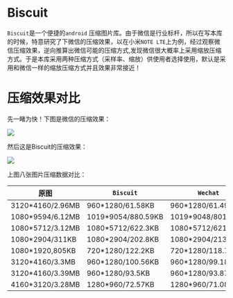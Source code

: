 # Biscuit
`Biscuit`是一个便捷的`android` 压缩图片库。由于微信是行业标杆，所以在写本库的时候，特意研究了下微信的压缩效果，以在小米`NOTE LTE`上为例，经过观察微信压缩效果，逆向推算出微信可能的压缩方式,发现微信很大概率上采用缩放压缩方式。于是本库采用两种压缩方式（采样率、缩放）供使用者选择使用，默认是采用和微信一样的缩放压缩方式并且效果非常接近！

# 压缩效果对比

先一睹为快！下图是微信的压缩效果：

![](https://github.com/pruas/Biscuit/blob/master/wechat_compressed.png)

然后这是Biscuit的压缩效果：

![](https://github.com/pruas/Biscuit/blob/master/biscuit_compressed.png)

上图八张图片压缩数据对比：

原图 | `Biscuit` | `Wechat`
---- | ------ | ------
3120*4160/2.96MB|960*1280/61.58KB|960*1280/61.49KB
1080*9594/6.12MB|1019*9054/880.59KB|1019*9048/801.13KB
1080*5712/3.12MB|1080*5712/622.3KB|1080*5712/621.7KB
1080*2904/311KB|1080*2904/202.8KB|1080*2904/213.24KB
1080*1920,805KB|720*1280/122.2KB|720*1280/118.7KB
3120*4160/3.3MB|960*1280/100.56KB|960*1280/99.18KB
3120*4160/3.39MB|960*1280/93.5KB|960*1280/93.87KB
4160*3120/3.28MB|1280*960/72.57KB|1280*960/71.08KB
